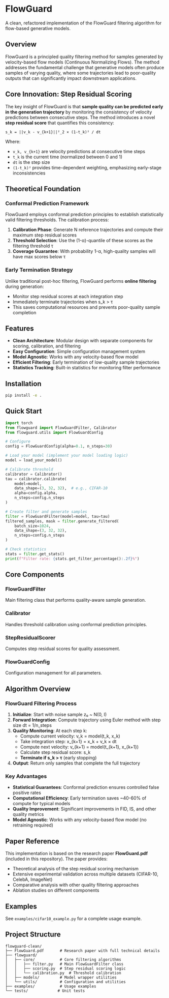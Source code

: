 # FlowGuard

A clean, refactored implementation of the FlowGuard filtering algorithm for flow-based generative models.

## Overview

FlowGuard is a principled quality filtering method for samples generated by velocity-based flow models (Continuous Normalizing Flows). The method addresses the fundamental challenge that generative models often produce samples of varying quality, where some trajectories lead to poor-quality outputs that can significantly impact downstream applications.

## Core Innovation: Step Residual Scoring

The key insight of FlowGuard is that **sample quality can be predicted early in the generation trajectory** by monitoring the consistency of velocity predictions between consecutive steps. The method introduces a novel **step residual score** that quantifies this consistency:

```
s_k = ||v_k - v_{k+1}||²_2 × (1-t_k)² / dt
```

Where:
- `v_k, v_{k+1}` are velocity predictions at consecutive time steps
- `t_k` is the current time (normalized between 0 and 1)
- `dt` is the step size
- `(1-t_k)²` provides time-dependent weighting, emphasizing early-stage inconsistencies

## Theoretical Foundation

### Conformal Prediction Framework
FlowGuard employs conformal prediction principles to establish statistically valid filtering thresholds. The calibration process:

1. **Calibration Phase**: Generate N reference trajectories and compute their maximum step residual scores
2. **Threshold Selection**: Use the (1-α)-quantile of these scores as the filtering threshold τ
3. **Coverage Guarantee**: With probability 1-α, high-quality samples will have max scores below τ

### Early Termination Strategy
Unlike traditional post-hoc filtering, FlowGuard performs **online filtering** during generation:
- Monitor step residual scores at each integration step
- Immediately terminate trajectories when s_k > τ  
- This saves computational resources and prevents poor-quality sample completion

## Features

- **Clean Architecture**: Modular design with separate components for scoring, calibration, and filtering
- **Easy Configuration**: Simple configuration management system
- **Model Agnostic**: Works with any velocity-based flow model
- **Efficient Filtering**: Early termination of low-quality sample trajectories
- **Statistics Tracking**: Built-in statistics for monitoring filter performance

## Installation

```bash
pip install -e .
```

## Quick Start

```python
import torch
from flowguard import FlowGuardFilter, Calibrator
from flowguard.utils import FlowGuardConfig

# Configure
config = FlowGuardConfig(alpha=0.1, n_steps=30)

# Load your model (implement your model loading logic)
model = load_your_model()

# Calibrate threshold
calibrator = Calibrator()
tau = calibrator.calibrate(
    model=model,
    data_shape=(3, 32, 32),  # e.g., CIFAR-10
    alpha=config.alpha,
    n_steps=config.n_steps
)

# Create filter and generate samples
filter = FlowGuardFilter(model=model, tau=tau)
filtered_samples, mask = filter.generate_filtered(
    batch_size=1024,
    data_shape=(3, 32, 32),
    n_steps=config.n_steps
)

# Check statistics
stats = filter.get_stats()
print(f"Filter rate: {stats.get_filter_percentage():.2f}%")
```

## Core Components

### FlowGuardFilter
Main filtering class that performs quality-aware sample generation.

### Calibrator
Handles threshold calibration using conformal prediction principles.

### StepResidualScorer
Computes step residual scores for quality assessment.

### FlowGuardConfig
Configuration management for all parameters.

## Algorithm Overview

### FlowGuard Filtering Process
1. **Initialize**: Start with noise sample z₀ ~ N(0, I)
2. **Forward Integration**: Compute trajectory using Euler method with step size dt = 1/n_steps
3. **Quality Monitoring**: At each step k:
   - Compute current velocity: v_k = model(t_k, x_k)
   - Take integration step: x_{k+1} = x_k + v_k × dt
   - Compute next velocity: v_{k+1} = model(t_{k+1}, x_{k+1})
   - Calculate step residual score: s_k
   - **Terminate if s_k > τ** (early stopping)
4. **Output**: Return only samples that complete the full trajectory

### Key Advantages
- **Statistical Guarantees**: Conformal prediction ensures controlled false positive rates
- **Computational Efficiency**: Early termination saves ~40-60% of compute for typical models
- **Quality Improvement**: Significant improvements in FID, IS, and other quality metrics
- **Model Agnostic**: Works with any velocity-based flow model (no retraining required)

## Paper Reference

This implementation is based on the research paper **FlowGuard.pdf** (included in this repository). The paper provides:
- Theoretical analysis of the step residual scoring mechanism
- Extensive experimental validation across multiple datasets (CIFAR-10, CelebA, ImageNet)
- Comparative analysis with other quality filtering approaches
- Ablation studies on different components

## Examples

See `examples/cifar10_example.py` for a complete usage example.

## Project Structure

```
flowguard-clean/
├── FlowGuard.pdf       # Research paper with full technical details
├── flowguard/
│   ├── core/           # Core filtering algorithms
│   │   ├── filter.py   # Main FlowGuardFilter class
│   │   ├── scoring.py  # Step residual scoring logic
│   │   └── calibration.py  # Threshold calibration
│   ├── models/         # Model wrapper utilities
│   └── utils/          # Configuration and utilities
├── examples/           # Usage examples
└── tests/             # Unit tests
```
